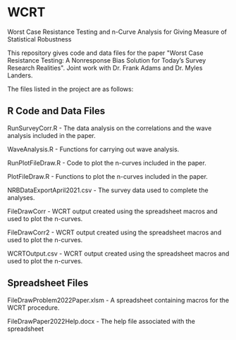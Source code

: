 # WCRT
Worst Case Resistance Testing and n-Curve Analysis for Giving Measure of Statistical Robustness

This repository gives code and data files for the paper "Worst Case Resistance Testing: A Nonresponse Bias Solution for Today’s Survey Research Realities". Joint work with Dr. Frank Adams and Dr. Myles Landers.

The files listed in the project are as follows:

R Code and Data Files
----------------------
RunSurveyCorr.R - The data analysis on the correlations and the wave analysis included in the paper.

WaveAnalysis.R - Functions for carrying out wave analysis.

RunPlotFileDraw.R - Code to plot the n-curves included in the paper.

PlotFileDraw.R - Functions to plot the n-curves included in the paper.

NRBDataExportApril2021.csv - The survey data used to complete the analyses.

FileDrawCorr - WCRT output created using the spreadsheet macros and used to plot the n-curves.

FileDrawCorr2 - WCRT output created using the spreadsheet macros and used to plot the n-curves.

WCRTOutput.csv - WCRT output created using the spreadsheet macros and used to plot the n-curves.


Spreadsheet Files
-----------------
FileDrawProblem2022Paper.xlsm - A spreadsheet containing macros for the WCRT procedure.

FileDrawPaper2022Help.docx - The help file associated with the spreadsheet
